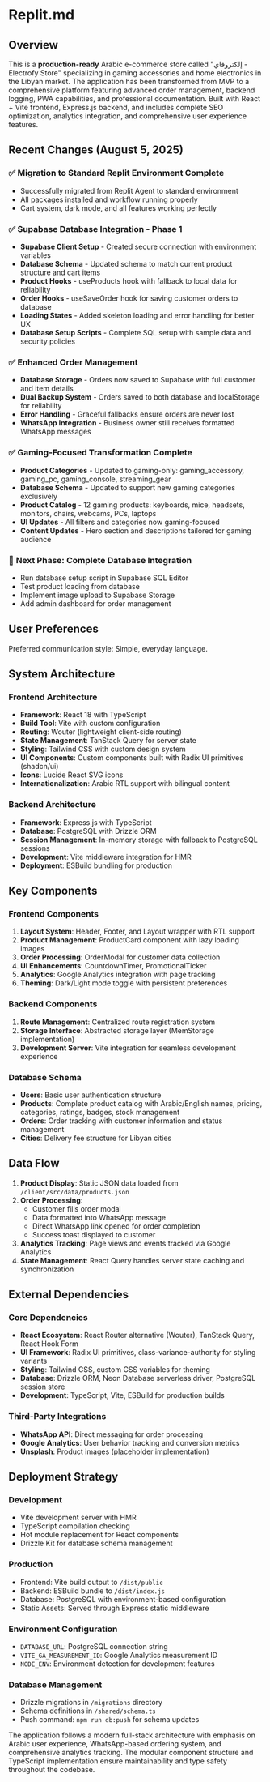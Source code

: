 # Replit.md

## Overview

This is a **production-ready** Arabic e-commerce store called "إلكتروفاي - Electrofy Store" specializing in gaming accessories and home electronics in the Libyan market. The application has been transformed from MVP to a comprehensive platform featuring advanced order management, backend logging, PWA capabilities, and professional documentation. Built with React + Vite frontend, Express.js backend, and includes complete SEO optimization, analytics integration, and comprehensive user experience features.

## Recent Changes (August 5, 2025)

### ✅ **Migration to Standard Replit Environment Complete**
- Successfully migrated from Replit Agent to standard environment
- All packages installed and workflow running properly
- Cart system, dark mode, and all features working perfectly

### ✅ **Supabase Database Integration - Phase 1**
- **Supabase Client Setup** - Created secure connection with environment variables
- **Database Schema** - Updated schema to match current product structure and cart items
- **Product Hooks** - useProducts hook with fallback to local data for reliability
- **Order Hooks** - useSaveOrder hook for saving customer orders to database
- **Loading States** - Added skeleton loading and error handling for better UX
- **Database Setup Scripts** - Complete SQL setup with sample data and security policies

### ✅ **Enhanced Order Management**
- **Database Storage** - Orders now saved to Supabase with full customer and item details
- **Dual Backup System** - Orders saved to both database and localStorage for reliability
- **Error Handling** - Graceful fallbacks ensure orders are never lost
- **WhatsApp Integration** - Business owner still receives formatted WhatsApp messages

### ✅ **Gaming-Focused Transformation Complete**
- **Product Categories** - Updated to gaming-only: gaming_accessory, gaming_pc, gaming_console, streaming_gear
- **Database Schema** - Updated to support new gaming categories exclusively
- **Product Catalog** - 12 gaming products: keyboards, mice, headsets, monitors, chairs, webcams, PCs, laptops
- **UI Updates** - All filters and categories now gaming-focused
- **Content Updates** - Hero section and descriptions tailored for gaming audience

### 🔄 **Next Phase: Complete Database Integration**
- Run database setup script in Supabase SQL Editor
- Test product loading from database
- Implement image upload to Supabase Storage
- Add admin dashboard for order management

## User Preferences

Preferred communication style: Simple, everyday language.

## System Architecture

### Frontend Architecture
- **Framework**: React 18 with TypeScript
- **Build Tool**: Vite with custom configuration
- **Routing**: Wouter (lightweight client-side routing)
- **State Management**: TanStack Query for server state
- **Styling**: Tailwind CSS with custom design system
- **UI Components**: Custom components built with Radix UI primitives (shadcn/ui)
- **Icons**: Lucide React SVG icons
- **Internationalization**: Arabic RTL support with bilingual content

### Backend Architecture
- **Framework**: Express.js with TypeScript
- **Database**: PostgreSQL with Drizzle ORM
- **Session Management**: In-memory storage with fallback to PostgreSQL sessions
- **Development**: Vite middleware integration for HMR
- **Deployment**: ESBuild bundling for production

## Key Components

### Frontend Components
1. **Layout System**: Header, Footer, and Layout wrapper with RTL support
2. **Product Management**: ProductCard component with lazy loading images
3. **Order Processing**: OrderModal for customer data collection
4. **UI Enhancements**: CountdownTimer, PromotionalTicker
5. **Analytics**: Google Analytics integration with page tracking
6. **Theming**: Dark/Light mode toggle with persistent preferences

### Backend Components
1. **Route Management**: Centralized route registration system
2. **Storage Interface**: Abstracted storage layer (MemStorage implementation)
3. **Development Server**: Vite integration for seamless development experience

### Database Schema
- **Users**: Basic user authentication structure
- **Products**: Complete product catalog with Arabic/English names, pricing, categories, ratings, badges, stock management
- **Orders**: Order tracking with customer information and status management
- **Cities**: Delivery fee structure for Libyan cities

## Data Flow

1. **Product Display**: Static JSON data loaded from `/client/src/data/products.json`
2. **Order Processing**: 
   - Customer fills order modal
   - Data formatted into WhatsApp message
   - Direct WhatsApp link opened for order completion
   - Success toast displayed to customer
3. **Analytics Tracking**: Page views and events tracked via Google Analytics
4. **State Management**: React Query handles server state caching and synchronization

## External Dependencies

### Core Dependencies
- **React Ecosystem**: React Router alternative (Wouter), TanStack Query, React Hook Form
- **UI Framework**: Radix UI primitives, class-variance-authority for styling variants
- **Styling**: Tailwind CSS, custom CSS variables for theming
- **Database**: Drizzle ORM, Neon Database serverless driver, PostgreSQL session store
- **Development**: TypeScript, Vite, ESBuild for production builds

### Third-Party Integrations
- **WhatsApp API**: Direct messaging for order processing
- **Google Analytics**: User behavior tracking and conversion metrics
- **Unsplash**: Product images (placeholder implementation)

## Deployment Strategy

### Development
- Vite development server with HMR
- TypeScript compilation checking
- Hot module replacement for React components
- Drizzle Kit for database schema management

### Production
- Frontend: Vite build output to `/dist/public`
- Backend: ESBuild bundle to `/dist/index.js`
- Database: PostgreSQL with environment-based configuration
- Static Assets: Served through Express static middleware

### Environment Configuration
- `DATABASE_URL`: PostgreSQL connection string
- `VITE_GA_MEASUREMENT_ID`: Google Analytics measurement ID
- `NODE_ENV`: Environment detection for development features

### Database Management
- Drizzle migrations in `/migrations` directory
- Schema definitions in `/shared/schema.ts`
- Push command: `npm run db:push` for schema updates

The application follows a modern full-stack architecture with emphasis on Arabic user experience, WhatsApp-based ordering system, and comprehensive analytics tracking. The modular component structure and TypeScript implementation ensure maintainability and type safety throughout the codebase.